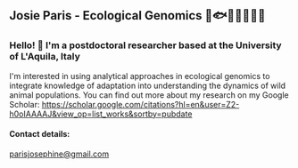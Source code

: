 ## Josie Paris - Ecological Genomics 🐠🐟🐡🦞🐝🐧🦎
### Hello! 👋 I'm a postdoctoral researcher based at the University of L'Aquila, Italy

I'm interested in using analytical approaches in ecological genomics to integrate knowledge of adaptation into understanding the dynamics of wild animal populations. You can find out more about my research on my Google Scholar: https://scholar.google.com/citations?hl=en&user=Z2-h0oIAAAAJ&view_op=list_works&sortby=pubdate 


#### Contact details:
parisjosephine@gmail.com
